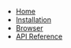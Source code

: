 <!-- docs/_sidebar.md -->
* [Home](/)
* [Installation](installation.md)
* [Browser](browser.md)
* [API Reference](api-ref.md)